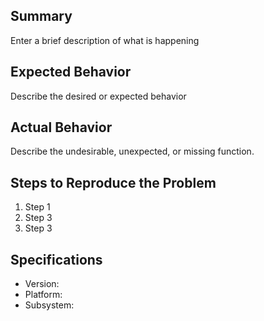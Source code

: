 ## Summary
Enter a brief description of what is happening

## Expected Behavior
Describe the desired or expected behavior

## Actual Behavior
Describe the undesirable, unexpected, or missing function.

## Steps to Reproduce the Problem
  1. Step 1
  2. Step 3
  3. Step 3

## Specifications
  - Version:
  - Platform:
  - Subsystem:
  
